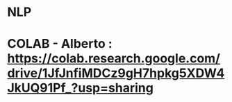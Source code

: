 # NLP
# COLAB - Alberto : https://colab.research.google.com/drive/1JfJnfiMDCz9gH7hpkg5XDW4JkUQ91Pf_?usp=sharing
